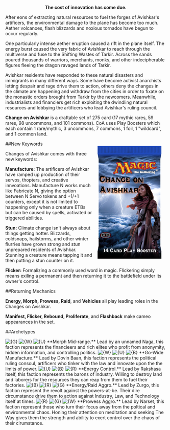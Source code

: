 <!--<img src="https://grapplex.github.io/sets/SMK-files/logo.png" alt="The Big Smoko" width="450" height="278">
-->
**<p style="text-align: center;">The cost of innovation has come due.</p>**

After eons of extracting natural resources to fuel the forges of Avishkar's artificers, the environmental damage to the plane has become too much. Aether volcanoes, flash blizzards and noxious tornados have begun to occur regularly. 

One particularly intense aether eruption caused a rift in the plane itself. The energy burst caused the very fabric of Avishkar to reach through the multiverse and fuse to the Shifting Wastes of Tarkir. Across the sands poured thousands of warriors, merchants, monks, and other indecipherable figures fleeing the dragon ravaged lands of Tarkir.  

Avishkar residents have responded to these natural disasters and immigrants in many different ways. Some have become activist anarchists letting despair and rage drive them to action, others deny the changes in the climate are happening and withdraw from the cities in order to  fixate on the monastic orders brought from Tarkir by the newcomers. 
Meanwhile, industrialists and financiers get rich exploiting the dwindling natural resources and lobbying the artificers who lead Avishkar's ruling council.


**Change on Avishkar** is a draftable set of 275 card (17 mythic rares, 59 rares, 98 uncommons, and 101 commons). CoA uses Play Boosters which each contain 1 rare/mythic, 3 uncommons, 7 commons, 1 foil, 1 "wildcard", and 1 common land.

<img align="right" width="200" height="353" style="margin:15px" src="/sets/CoA-files/Pack Art.png" alt="CoA Booster"/>

##New Keywords

Changes of Avishkar comes with three new keywords:

**Manufacture:** The artificers of Avishkar have ramped up production of their servos, thopters, and creative innvoations. Manufacture N works much like Fabricate N, giving the option between N Servo tokens and +1/+1 counters, except it is not limited to happening only when a creature ETBs but can be caused by spells, activated or triggered abilities.

**Stun:** Climate change isn't always about things getting hotter. Blizzards, coldsnaps, hailstorms, and other winter flurries have grown strong and stun unprepared residents of Avishkar. Stunning a creature means tapping it and then putting a stun counter on it. 

**Flicker:** Formalizing a commonly used word in magic. Flickering simply means exiling a permanent and then returning it to the battlefield under its owner's control.


##Returning Mechanics

**Energy, Morph, Prowess, Raid**, and **Vehicles** all play leading roles in the Changes on Avishkar.

**Manifest, Flicker, Rebound, Proliferate**, and **Flashback**  make cameo appearances in the set.
 

##Archetypes

<img alt="{G}" src="https://static.wikia.nocookie.net/mtgsalvation_gamepedia/images/8/88/G.svg/" width="15" height="15" style="display:inline;">
<img alt="{W}" src="https://static.wikia.nocookie.net/mtgsalvation_gamepedia/images/8/8e/W.svg/" width="15" height="15" style="display:inline;">
<img alt="{U}" src="https://static.wikia.nocookie.net/mtgsalvation_gamepedia/images/9/9f/U.svg/" width="15" height="15" style="display:inline;"> **Morph Mid-range.** Lead by an unnamed Naga, this faction represents the financieers and rich elites who profit from anonymity, hidden information, and controlling politics.

<img alt="{W}" src="https://static.wikia.nocookie.net/mtgsalvation_gamepedia/images/8/8e/W.svg/" width="15" height="15" style="display:inline;">
<img alt="{U}" src="https://static.wikia.nocookie.net/mtgsalvation_gamepedia/images/9/9f/U.svg/" width="15" height="15" style="display:inline;">
<img alt="{B}" src="https://static.wikia.nocookie.net/mtgsalvation_gamepedia/images/2/2f/B.svg/" width="15" height="15" style="display:inline;"> **Go-Wide Manufacture.** Lead by Dovin Baan, this faction represents the political ruling consoul, artificers who tinker with the law and innovate upon the the limits of power.

<img alt="{U}" src="https://static.wikia.nocookie.net/mtgsalvation_gamepedia/images/9/9f/U.svg/" width="15" height="15" style="display:inline;">
<img alt="{B}" src="https://static.wikia.nocookie.net/mtgsalvation_gamepedia/images/2/2f/B.svg/" width="15" height="15" style="display:inline;">
<img alt="{R}" src="https://static.wikia.nocookie.net/mtgsalvation_gamepedia/images/8/87/R.svg/" width="15" height="15" style="display:inline;"> **Energy Control.** Lead by Rakshasa itself, this faction represents the barons of industry. Willing to destroy land and laborers for the resources they can reap from them to fuel their factories.

<img alt="{B}" src="https://static.wikia.nocookie.net/mtgsalvation_gamepedia/images/2/2f/B.svg/" width="15" height="15" style="display:inline;">
<img alt="{R}" src="https://static.wikia.nocookie.net/mtgsalvation_gamepedia/images/8/87/R.svg/" width="15" height="15" style="display:inline;">
<img alt="{G}" src="https://static.wikia.nocookie.net/mtgsalvation_gamepedia/images/8/88/G.svg/" width="15" height="15" style="display:inline;"> **Energy/Raid Aggro.** Lead by Zurgo, this faction represent the revolt against the powers-at-be. Their dire circumstance drive them to action against Industry, Law, and Technology itself at times.

 
<img alt="{R}" src="https://static.wikia.nocookie.net/mtgsalvation_gamepedia/images/8/87/R.svg/" width="15" height="15" style="display:inline;">
<img alt="{G}" src="https://static.wikia.nocookie.net/mtgsalvation_gamepedia/images/8/88/G.svg/" width="15" height="15" style="display:inline;">
<img alt="{W}" src="https://static.wikia.nocookie.net/mtgsalvation_gamepedia/images/8/8e/W.svg/" width="15" height="15" style="display:inline;"> **Prowess Aggro.**  Lead by Narset, this faction represent those who turn their focus away from the poltical and environmental chaos. Honing their attention on meditation and seeking The Way gives them the strength and ability to exert control over the chaos of their cirumstance.